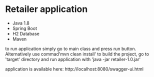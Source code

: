 # Retailer application

* Java 1.8
* Spring Boot
* H2 Database
* Maven

to run application simply go to main class and press run button. 
Alternatively use commad'mvn clean install' to build the project,
go to 'target' directory and run application with 'java -jar retailer-1.0.jar'

application is available here:
http://localhost:8080/swagger-ui.html

